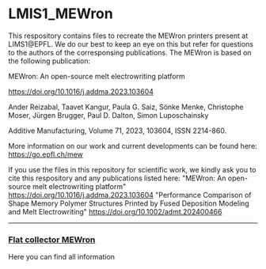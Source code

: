# LMIS1_MEWron

This respository contains files to recreate the MEWron printers present at LIMS1@EPFL. We do our best to keep an eye on this but refer for questions to the authors of the corresponsing publications. The MEWron is based on the following publication: 

MEWron: An open-source melt electrowriting platform

https://doi.org/10.1016/j.addma.2023.103604

Ander Reizabal, Taavet Kangur, Paula G. Saiz, Sönke Menke, Christophe Moser, Jürgen Brugger, Paul D. Dalton, Simon Luposchainsky

Additive Manufacturing, Volume 71, 2023, 103604, ISSN 2214-860.


More information on our work and current developments can be found here: https://go.epfl.ch/mew


If you use the files in this repository for scientific work, we kindly ask you to cite this respository and any publications listed here:
"MEWron: An open-source melt electrowriting platform" https://doi.org/10.1016/j.addma.2023.103604
"Performance Comparison of Shape Memory Polymer Structures Printed by Fused Deposition Modeling and Melt Electrowriting" https://doi.org/10.1002/admt.202400466

---

### [Flat collector MEWron](LMIS1_MEWron/Flat%20collector%20MEWron/README.md)

Here you can find all information
